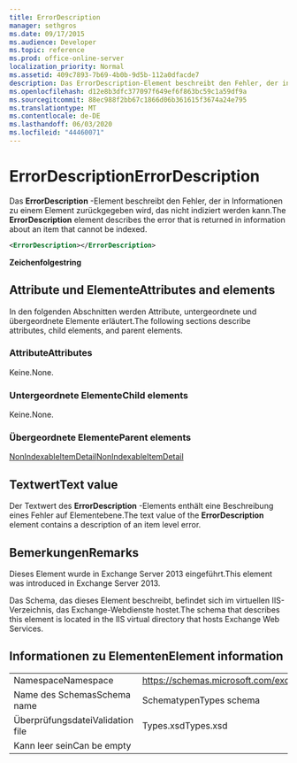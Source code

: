 ```yaml
---
title: ErrorDescription
manager: sethgros
ms.date: 09/17/2015
ms.audience: Developer
ms.topic: reference
ms.prod: office-online-server
localization_priority: Normal
ms.assetid: 409c7893-7b69-4b0b-9d5b-112a0dfacde7
description: Das ErrorDescription-Element beschreibt den Fehler, der in Informationen zu einem Element zurückgegeben wird, das nicht indiziert werden kann.
ms.openlocfilehash: d12e8b3dfc377097f649ef6f863bc59c1a59df9a
ms.sourcegitcommit: 88ec988f2bb67c1866d06b361615f3674a24e795
ms.translationtype: MT
ms.contentlocale: de-DE
ms.lasthandoff: 06/03/2020
ms.locfileid: "44460071"
---
```

# <a name="errordescription"></a><span data-ttu-id="6719f-103">ErrorDescription</span><span class="sxs-lookup"><span data-stu-id="6719f-103">ErrorDescription</span></span>

<span data-ttu-id="6719f-104">Das **ErrorDescription** -Element beschreibt den Fehler, der in Informationen zu einem Element zurückgegeben wird, das nicht indiziert werden kann.</span><span class="sxs-lookup"><span data-stu-id="6719f-104">The **ErrorDescription** element describes the error that is returned in information about an item that cannot be indexed.</span></span> 
  
```XML
<ErrorDescription></ErrorDescription>
```

 <span data-ttu-id="6719f-105">**Zeichenfolge**</span><span class="sxs-lookup"><span data-stu-id="6719f-105">**string**</span></span>
## <a name="attributes-and-elements"></a><span data-ttu-id="6719f-106">Attribute und Elemente</span><span class="sxs-lookup"><span data-stu-id="6719f-106">Attributes and elements</span></span>

<span data-ttu-id="6719f-107">In den folgenden Abschnitten werden Attribute, untergeordnete und übergeordnete Elemente erläutert.</span><span class="sxs-lookup"><span data-stu-id="6719f-107">The following sections describe attributes, child elements, and parent elements.</span></span>
  
### <a name="attributes"></a><span data-ttu-id="6719f-108">Attribute</span><span class="sxs-lookup"><span data-stu-id="6719f-108">Attributes</span></span>

<span data-ttu-id="6719f-109">Keine.</span><span class="sxs-lookup"><span data-stu-id="6719f-109">None.</span></span>
  
### <a name="child-elements"></a><span data-ttu-id="6719f-110">Untergeordnete Elemente</span><span class="sxs-lookup"><span data-stu-id="6719f-110">Child elements</span></span>

<span data-ttu-id="6719f-111">Keine.</span><span class="sxs-lookup"><span data-stu-id="6719f-111">None.</span></span>
  
### <a name="parent-elements"></a><span data-ttu-id="6719f-112">Übergeordnete Elemente</span><span class="sxs-lookup"><span data-stu-id="6719f-112">Parent elements</span></span>

[<span data-ttu-id="6719f-113">NonIndexableItemDetail</span><span class="sxs-lookup"><span data-stu-id="6719f-113">NonIndexableItemDetail</span></span>](nonindexableitemdetail.md)
  
## <a name="text-value"></a><span data-ttu-id="6719f-114">Textwert</span><span class="sxs-lookup"><span data-stu-id="6719f-114">Text value</span></span>

<span data-ttu-id="6719f-115">Der Textwert des **ErrorDescription** -Elements enthält eine Beschreibung eines Fehler auf Elementebene.</span><span class="sxs-lookup"><span data-stu-id="6719f-115">The text value of the **ErrorDescription** element contains a description of an item level error.</span></span> 
  
## <a name="remarks"></a><span data-ttu-id="6719f-116">Bemerkungen</span><span class="sxs-lookup"><span data-stu-id="6719f-116">Remarks</span></span>

<span data-ttu-id="6719f-117">Dieses Element wurde in Exchange Server 2013 eingeführt.</span><span class="sxs-lookup"><span data-stu-id="6719f-117">This element was introduced in Exchange Server 2013.</span></span>
  
<span data-ttu-id="6719f-118">Das Schema, das dieses Element beschreibt, befindet sich im virtuellen IIS-Verzeichnis, das Exchange-Webdienste hostet.</span><span class="sxs-lookup"><span data-stu-id="6719f-118">The schema that describes this element is located in the IIS virtual directory that hosts Exchange Web Services.</span></span>
  
## <a name="element-information"></a><span data-ttu-id="6719f-119">Informationen zu Elementen</span><span class="sxs-lookup"><span data-stu-id="6719f-119">Element information</span></span>

|||
|:-----|:-----|
|<span data-ttu-id="6719f-120">Namespace</span><span class="sxs-lookup"><span data-stu-id="6719f-120">Namespace</span></span>  <br/> |https://schemas.microsoft.com/exchange/services/2006/types  <br/> |
|<span data-ttu-id="6719f-121">Name des Schemas</span><span class="sxs-lookup"><span data-stu-id="6719f-121">Schema name</span></span>  <br/> |<span data-ttu-id="6719f-122">Schematypen</span><span class="sxs-lookup"><span data-stu-id="6719f-122">Types schema</span></span>  <br/> |
|<span data-ttu-id="6719f-123">Überprüfungsdatei</span><span class="sxs-lookup"><span data-stu-id="6719f-123">Validation file</span></span>  <br/> |<span data-ttu-id="6719f-124">Types.xsd</span><span class="sxs-lookup"><span data-stu-id="6719f-124">Types.xsd</span></span>  <br/> |
|<span data-ttu-id="6719f-125">Kann leer sein</span><span class="sxs-lookup"><span data-stu-id="6719f-125">Can be empty</span></span>  <br/> ||
   

